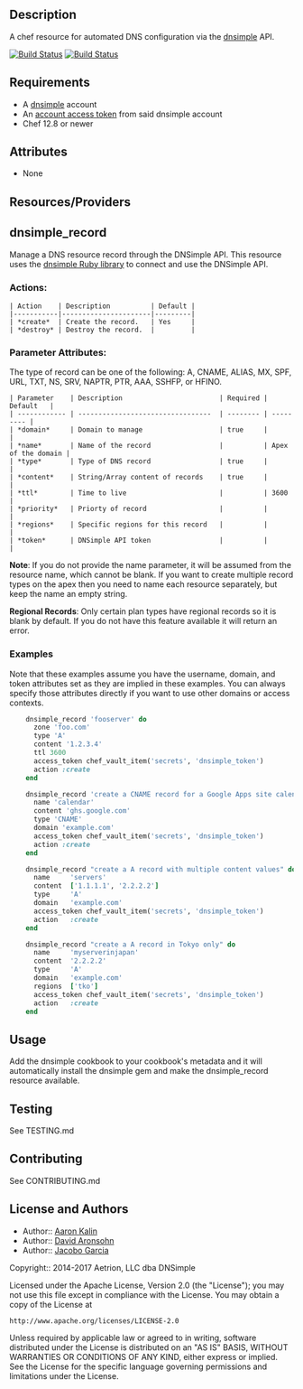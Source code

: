 ## Description

A chef resource for automated DNS configuration via the [dnsimple][] API.

[![Build Status](https://travis-ci.org/dnsimple/chef-dnsimple.png?branch=master)](https://travis-ci.org/dnsimple/chef-dnsimple)
[![Build Status](https://jenkins-01.eastus.cloudapp.azure.com/job/dnsimple-cookbook/badge/icon)](https://jenkins-01.eastus.cloudapp.azure.com/job/dnsimple-cookbook/)

## Requirements

* A [dnsimple][] account
* An [account access token][] from said dnsimple account
* Chef 12.8 or newer

## Attributes

- None

## Resources/Providers

dnsimple\_record
----------------

Manage a DNS resource record through the DNSimple API. This resource uses
the [dnsimple Ruby library](https://rubygems.org/gems/dnsimple) to connect and
use the DNSimple API.

### Actions:

    | Action    | Description          | Default |
    |-----------|----------------------|---------|
    | *create*  | Create the record.   | Yes     |
    | *destroy* | Destroy the record.  |         |

### Parameter Attributes:

The type of record can be one of the following: A, CNAME, ALIAS, MX,
SPF, URL, TXT, NS, SRV, NAPTR, PTR, AAA, SSHFP, or HFINO.

    | Parameter    | Description                        | Required | Default   |
    | ------------ | ---------------------------------  | -------- | --------- |
    | *domain*     | Domain to manage                   | true     |           |
    | *name*       | Name of the record                 |          | Apex of the domain |
    | *type*       | Type of DNS record                 | true     |           |
    | *content*    | String/Array content of records    | true     |           |
    | *ttl*        | Time to live                       |          | 3600      |
    | *priority*   | Priorty of record                  |          |           |
    | *regions*    | Specific regions for this record   |          |           |
    | *token*      | DNSimple API token                 |          |           |

**Note**: If you do not provide the name parameter, it will be assumed from the
resource name, which cannot be blank. If you want to create multiple record
types on the apex then you need to name each resource separately, but keep the
name an empty string.

**Regional Records**: Only certain plan types have regional records so it is
blank by default. If you do not have this feature available it will return
an error.

### Examples

Note that these examples assume you have the username, domain, and token
attributes set as they are implied in these examples. You can always specify
those attributes directly if you want to use other domains or access contexts.

```ruby
    dnsimple_record 'fooserver' do
      zone 'foo.com'
      type 'A'
      content '1.2.3.4'
      ttl 3600
      access_token chef_vault_item('secrets', 'dnsimple_token')
      action :create
    end

    dnsimple_record 'create a CNAME record for a Google Apps site calendar' do
      name 'calendar'
      content 'ghs.google.com'
      type 'CNAME'
      domain 'example.com'
      access_token chef_vault_item('secrets', 'dnsimple_token')
      action :create
    end

    dnsimple_record "create a A record with multiple content values" do
      name     'servers'
      content  ['1.1.1.1', '2.2.2.2']
      type     'A'
      domain   'example.com'
      access_token chef_vault_item('secrets', 'dnsimple_token')
      action   :create
    end

    dnsimple_record "create a A record in Tokyo only" do
      name     'myserverinjapan'
      content  '2.2.2.2'
      type     'A'
      domain   'example.com'
      regions  ['tko']
      access_token chef_vault_item('secrets', 'dnsimple_token')
      action   :create
    end
```

## Usage

Add the dnsimple cookbook to your cookbook's metadata and it will automatically
install the dnsimple gem and make the dnsimple\_record resource available.

## Testing

See TESTING.md

## Contributing

See CONTRIBUTING.md

## License and Authors

* Author:: [Aaron Kalin](https://github.com/martinisoft)
* Author:: [David Aronsohn](https://github.com/onlyhavecans)
* Author:: [Jacobo Garcia](https://github.com/therobot)

Copyright:: 2014-2017 Aetrion, LLC dba DNSimple

Licensed under the Apache License, Version 2.0 (the "License");
you may not use this file except in compliance with the License.
You may obtain a copy of the License at

    http://www.apache.org/licenses/LICENSE-2.0

Unless required by applicable law or agreed to in writing, software
distributed under the License is distributed on an "AS IS" BASIS,
WITHOUT WARRANTIES OR CONDITIONS OF ANY KIND, either express or implied.
See the License for the specific language governing permissions and
limitations under the License.

[dnsimple]: https://dnsimple.com/
[account access token]: https://developer.dnsimple.com/v2/#account-tokens-vs-user-tokens
